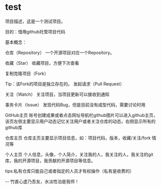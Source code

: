 # test
项目描述，这是一个测试项目。


目的：借用github托管项目代码

基本概念：

仓库（Repository）
一个开源项目对应一个Repository。

收藏（Star）
收藏项目，方便下次查看

复制克隆项目（Fork）

Tip：该Fork的项目是独立存在的。
发起请求（Pull Request）

关注（Watch）
关注项目，当项目更新可以接收到通知

事务卡片（Issue）
发现代码Bug，但是目前没有成型代码，需要讨论时用


GitHub主页
账号创建成果或者点击网址导航栏github图片可以进入github主页，该页左侧主要显示用户动态记忆关注用户或者关注仓库的动态，右侧显示所有的github库


仓库主页
仓库主页主要显示项目信息，如：项目代码，版本，收藏/关注/fork 情况等


个人主页
个人信息，头像，个人简介，关注我的人，我关注的人，我关注的git库，我的开源项目，我贡献的开源项目等信息。


tips:私有仓库只能自己或者指定的人员才有权操作（私有是收费的）













--
竹直心虚乃吾友，水淡性泊是我师！
